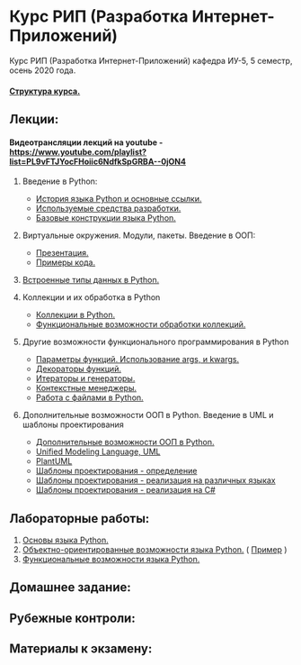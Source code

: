 # Курс РИП (Разработка Интернет-Приложений)
Курс РИП (Разработка Интернет-Приложений) кафедра ИУ-5, 5 семестр, осень 2020 года.

#### [Структура курса.](https://github.com/iu5team/iu5web-fall-2020/blob/master/pres/rip_intro.pdf)

## Лекции:

#### Видеотрансляции лекций на youtube - https://www.youtube.com/playlist?list=PL9vFTJYocFHoiic6NdfkSpGRBA--0jON4

1. Введение в Python:
    * [История языка Python и основные ссылки.](https://github.com/iu5team/iu5web-fall-2020/wiki/python_intro)
    * [Используемые средства разработки.](https://github.com/iu5team/iu5web-fall-2020/wiki/IDE)
    * [Базовые конструкции языка Python.](https://nbviewer.jupyter.org/github/iu5team/iu5web-fall-2020/blob/master/notebooks/lect_1/python_lect_1.ipynb)

1. Виртуальные окружения. Модули, пакеты. Введение в ООП:
    * [Презентация.](https://github.com/iu5team/iu5web-fall-2020/blob/master/pres/lect2/oop.pdf)
    * [Примеры кода.](/code/lect2_code)

1. [Встроенные типы данных в Python.](https://nbviewer.jupyter.org/github/iu5team/iu5web-fall-2020/blob/master/notebooks/lect_3/built_in_types.ipynb)

1. Коллекции и их обработка в Python
    * [Коллекции в Python.](https://nbviewer.jupyter.org/github/iu5team/iu5web-fall-2020/blob/master/notebooks/lect_4/collections.ipynb)
    * [Функциональные возможности обработки коллекций.](https://nbviewer.jupyter.org/github/iu5team/iu5web-fall-2020/blob/master/notebooks/lect_4/fp_collections.ipynb)

1. Другие возможности функционального программирования в Python
    * [Параметры функций. Использование args, и kwargs.](https://nbviewer.jupyter.org/github/iu5team/iu5web-fall-2020/blob/master/notebooks/lect_5/args_kwargs.ipynb)
    * [Декораторы функций.](https://nbviewer.jupyter.org/github/iu5team/iu5web-fall-2020/blob/master/notebooks/lect_5/decorators.ipynb)
    * [Итераторы и генераторы.](https://nbviewer.jupyter.org/github/iu5team/iu5web-fall-2020/blob/master/notebooks/lect_5/iterators_generators.ipynb)
    * [Контекстные менеджеры.](https://nbviewer.jupyter.org/github/iu5team/iu5web-fall-2020/blob/master/notebooks/lect_5/context_managers.ipynb)
    * [Работа с файлами в Python.](https://nbviewer.jupyter.org/github/iu5team/iu5web-fall-2020/blob/master/notebooks/lect_5/files/files.ipynb)

1. Дополнительные возможности ООП в Python. Введение в UML и шаблоны проектирования
    * [Дополнительные возможности ООП в Python.](https://nbviewer.jupyter.org/github/iu5team/iu5web-fall-2020/blob/master/notebooks/lect_6/oop_adv.ipynb)
    * [Unified Modeling Language, UML](https://ru.wikipedia.org/wiki/UML)
    * [PlantUML](https://plantuml.com/)
    * [Шаблоны проектирования - определение](https://ru.wikipedia.org/wiki/%D0%A8%D0%B0%D0%B1%D0%BB%D0%BE%D0%BD_%D0%BF%D1%80%D0%BE%D0%B5%D0%BA%D1%82%D0%B8%D1%80%D0%BE%D0%B2%D0%B0%D0%BD%D0%B8%D1%8F)
    * [Шаблоны проектирования - реализация на различных языках](https://refactoring.guru/ru/design-patterns/catalog)
    * [Шаблоны проектирования - реализация на C#](https://metanit.com/sharp/patterns/1.1.php)



## Лабораторные работы:
1. [Основы языка Python.](https://github.com/iu5team/iu5web-fall-2020/wiki/lab_python_intro)
1. [Объектно-ориентированные возможности языка Python.](https://github.com/iu5team/iu5web-fall-2020/wiki/lab_python_oop) ( [Пример](/code/lab2_code) )
1. [Функциональные возможности языка Python.](https://github.com/iu5team/iu5web-fall-2020/wiki/lab_python_fp)


## Домашнее задание:


## Рубежные контроли:


## Материалы к экзамену:

